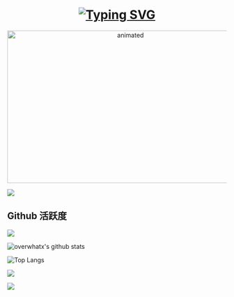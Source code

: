 <h1 align="center">
<a href="https://git.io/typing-svg"><img src="https://readme-typing-svg.demolab.com?font=Fira+Code&duration=3000&pause=1000&center=%E9%94%99%E8%AF%AF%E7%9A%84&vCenter=%E9%94%99%E8%AF%AF%E7%9A%84&width=435&lines=console.log(Hello+World)" alt="Typing SVG" /></a>
</h1>

<p align="center"><img alt = "animated" src="https://s2.loli.net/2022/11/07/bPBUAsjYyhZvXex.gif" width="550" height="350"/></p>

[![](https://visitcount.itsvg.in/api?id=overwhatx&label=Profile%20Views&pretty=false)](https://visitcount.itsvg.in)

## Github 活跃度
![](https://activity-graph.herokuapp.com/graph?username=overwhatx&theme=dracula)

![overwhatx's github stats](https://github-readme-stats.vercel.app/api?username=overwhatx&show_icons=true&theme=vue)

![Top Langs](https://github-readme-stats.vercel.app/api/top-langs/?username=overwhatx&langs_count=10)

![](https://github-readme-stats.vercel.app/api/top-langs/?username=overwhatx&layout=compact&langs_count=6)

[![](https://github-readme-stats.vercel.app/api/pin/?username=overwhatx&repo=mp4To4K-rust)](https://github.com/overwhatx/webNote)
